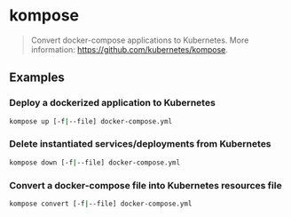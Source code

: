 # kompose

> Convert docker-compose applications to Kubernetes. More information: <https://github.com/kubernetes/kompose>.

## Examples

### Deploy a dockerized application to Kubernetes

```bash
kompose up [-f|--file] docker-compose.yml
```

### Delete instantiated services/deployments from Kubernetes

```bash
kompose down [-f|--file] docker-compose.yml
```

### Convert a docker-compose file into Kubernetes resources file

```bash
kompose convert [-f|--file] docker-compose.yml
```
